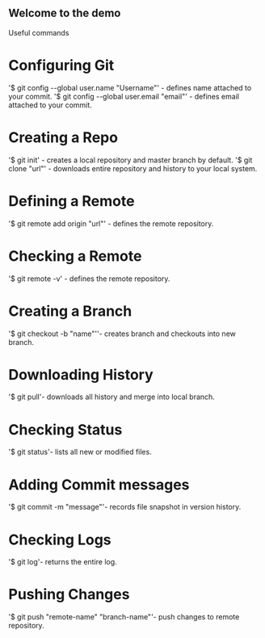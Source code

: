 ## Welcome to the demo
Useful commands
# Configuring Git
'$ git config --global user.name "Username"' - defines name attached to your commit.
'$ git config --global user.email "email"' - defines email attached to your commit.
# Creating a Repo
'$ git init' - creates a local repository and master branch by default.
'$ git clone "url"' - downloads entire repository and history to your local system.
# Defining a Remote
'$ git remote add origin "url"' - defines the remote repository.
# Checking a Remote
'$ git remote -v' - defines the remote repository.
# Creating a Branch
'$ git checkout -b "name"''- creates branch and checkouts into new branch.
# Downloading History
'$ git pull'- downloads all history and merge into local branch.
# Checking Status
'$ git status'- lists all new or modified files.
# Adding Commit messages
'$ git commit -m "message"'- records file snapshot in version history.
# Checking Logs
'$ git log'- returns the entire log.
# Pushing Changes
'$ git push "remote-name" "branch-name"'- push changes to remote repository.
